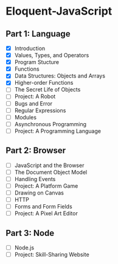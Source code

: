 # Eloquent-JavaScript

## Part 1: Language
- [x] Introduction
- [x] Values, Types, and Operators
- [x] Program Stucture
- [x] Functions
- [x] Data Structures: Objects and Arrays
- [x] Higher-order Functions
- [ ] The Secret Life of Objects
- [ ] Project: A Robot
- [ ] Bugs and Error
- [ ] Regular Expressions
- [ ] Modules
- [ ] Asynchronous Programming
- [ ] Project: A Programming Language

## Part 2: Browser
- [ ] JavaScript and the Browser
- [ ] The Document Object Model
- [ ] Handling Events
- [ ] Project: A Platform Game
- [ ] Drawing on Canvas
- [ ] HTTP
- [ ] Forms and Form Fields
- [ ] Project: A Pixel Art Editor

## Part 3: Node
- [ ] Node.js
- [ ] Project: Skill-Sharing Website
